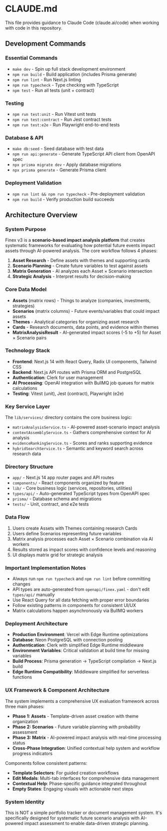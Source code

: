 # CLAUDE.md

This file provides guidance to Claude Code (claude.ai/code) when working with code in this repository.

## Development Commands

### Essential Commands
- `make dev` - Spin up full stack development environment
- `npm run build` - Build application (includes Prisma generate)
- `npm run lint` - Run Next.js linting
- `npm run typecheck` - Type checking with TypeScript
- `npm test` - Run all tests (unit + contract)

### Testing
- `npm run test:unit` - Run Vitest unit tests
- `npm run test:contract` - Run Jest contract tests
- `npm run test:e2e` - Run Playwright end-to-end tests

### Database & API
- `make db:seed` - Seed database with test data
- `npm run api:generate` - Generate TypeScript API client from OpenAPI spec
- `npx prisma migrate dev` - Apply database migrations
- `npx prisma generate` - Generate Prisma client

### Deployment Validation
- `npm run lint && npm run typecheck` - Pre-deployment validation
- `npm run build` - Verify production build succeeds

## Architecture Overview

### System Purpose
Finex v3 is a **scenario-based impact analysis platform** that creates systematic frameworks for evaluating how potential future events impact assets through AI-powered analysis. The core workflow follows 4 phases:

1. **Asset Research** - Define assets with themes and supporting cards
2. **Scenario Planning** - Create future variables to test against assets  
3. **Matrix Generation** - AI analyzes each Asset × Scenario intersection
4. **Strategic Analysis** - Interpret results for decision-making

### Core Data Model
- **Assets** (matrix rows) - Things to analyze (companies, investments, strategies)
- **Scenarios** (matrix columns) - Future events/variables that could impact assets
- **Themes** - Analytical categories for organizing asset research
- **Cards** - Research documents, data points, and evidence within themes
- **MatrixAnalysisResult** - AI-generated impact scores (-5 to +5) for Asset × Scenario pairs

### Technology Stack
- **Frontend**: Next.js 14 with React Query, Radix UI components, Tailwind CSS
- **Backend**: Next.js API routes with Prisma ORM and PostgreSQL
- **Authentication**: Clerk for user management
- **AI Processing**: OpenAI integration with BullMQ job queues for matrix calculations
- **Testing**: Vitest (unit), Jest (contract), Playwright (e2e)

### Key Service Layer
The `lib/services/` directory contains the core business logic:
- `matrixAnalysisService.ts` - AI-powered asset-scenario impact analysis
- `contextAssemblyService.ts` - Gathers comprehensive context for AI analysis
- `evidenceRankingService.ts` - Scores and ranks supporting evidence
- `hybridSearchService.ts` - Semantic and keyword search across research data

### Directory Structure
- `app/` - Next.js 14 app router pages and API routes
- `components/` - React components organized by feature
- `lib/` - Core business logic (services, repositories, utilities)
- `types/api/` - Auto-generated TypeScript types from OpenAPI spec
- `prisma/` - Database schema and migrations
- `tests/` - Unit, contract, and e2e tests

### Data Flow
1. Users create Assets with Themes containing research Cards
2. Users define Scenarios representing future variables
3. Matrix analysis processes each Asset × Scenario combination via AI workers
4. Results stored as impact scores with confidence levels and reasoning
5. UI displays matrix grid for strategic analysis

### Important Implementation Notes
- Always run `npm run typecheck` and `npm run lint` before committing changes
- API types are auto-generated from `openapi/finex.yaml` - don't edit `types/api/` manually
- Use React Query for all data fetching with proper error boundaries
- Follow existing patterns in components for consistent UI/UX
- Matrix calculations happen asynchronously via BullMQ workers

### Deployment Architecture
- **Production Environment**: Vercel with Edge Runtime optimizations
- **Database**: Neon PostgreSQL with connection pooling
- **Authentication**: Clerk with simplified Edge Runtime middleware
- **Environment Variables**: Critical validation at build time for missing variables
- **Build Process**: Prisma generation → TypeScript compilation → Next.js build
- **Edge Runtime Compatibility**: Middleware simplified for serverless functions

### UX Framework & Component Architecture
The system implements a comprehensive UX evaluation framework across three main phases:
- **Phase 1: Assets** - Template-driven asset creation with theme organization
- **Phase 2: Scenarios** - Future variable planning with probability assessment
- **Phase 3: Matrix** - AI-powered impact analysis with real-time processing status
- **Cross-Phase Integration**: Unified contextual help system and workflow progress indicators

Components follow consistent patterns:
- **Template Selectors**: For guided creation workflows
- **Edit Modals**: Multi-tab interfaces for comprehensive data management
- **Contextual Help**: Phase-specific guidance integrated throughout
- **Empty States**: Engaging visuals with actionable next steps

### System Identity
This is NOT a simple portfolio tracker or document management system. It's specifically designed for systematic future scenario analysis with AI-powered impact assessment to enable data-driven strategic planning.